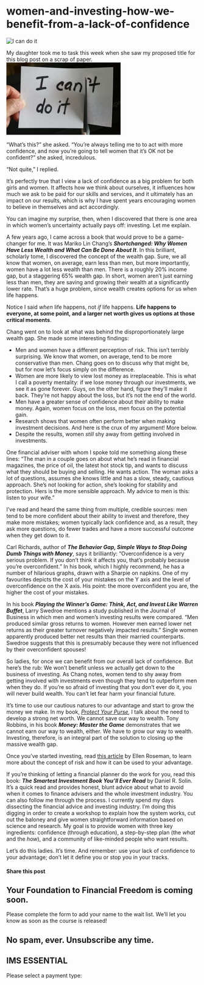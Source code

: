 # women-and-investing-how-we-benefit-from-a-lack-of-confidence
![I can do it](https://yourfinanciallaunchpad.com/wp-content/uploads/elementor/thumbs/I-can-do-it-qdc6cpthe1jg09nepcheyd0ymqwyqy89x64timb4aw.jpg "i-can-do-it")

My daughter took me to task this week when she saw my proposed title for this blog post on a scrap of paper.![i-can-do-it](attachments/I-can-do-it-300x190.jpg)

“What’s this?” she asked. “You’re always telling me to to act with more confidence, and now you’re going to tell women that it’s OK not be confident?” she asked, incredulous.

“Not quite,” I replied.

It’s perfectly true that I view a lack of confidence as a big problem for both girls and women. It affects how we think about ourselves, it influences how much we ask to be paid for our skills and services, and it ultimately has an impact on our results, which is why I have spent years encouraging women to believe in themselves and act accordingly.

You can imagine my surprise, then, when I discovered that there is one area in which women’s uncertainty actually pays off: investing. Let me explain.

A few years ago, I came across a book that would prove to be a game-changer for me. It was Mariko Lin Chang’s ***Shortchanged: Why Women Have Less Wealth and What Can Be Done About It***. In this brilliant, scholarly tome, I discovered the concept of the wealth gap. Sure, we all know that women, on average, earn less than men, but more importantly, women have a lot less wealth than men. There is a roughly 20% income gap, but a staggering 65% wealth gap. In short, women aren’t just earning less than men, they are saving and growing their wealth at a significantly lower rate. That’s a huge problem, since wealth creates options for us when life happens.

Notice I said *when* life happens, not *if* life happens. **Life happens to everyone, at some point, and a larger net worth gives us options at those critical moments**.

Chang went on to look at what was behind the disproportionately large wealth gap. She made some interesting findings:

- Men and women have a different perception of risk. This isn’t terribly surprising. We know that women, on average, tend to be more conservative than men. Chang goes on to discuss why that might be, but for now let’s focus simply on the difference.
- Women are more likely to view lost money as irreplaceable. This is what I call a poverty mentality: if we lose money through our investments, we see it as gone forever. Guys, on the other hand, figure they’ll make it back. They’re not happy about the loss, but it’s not the end of the world.
- Men have a greater sense of confidence about their ability to make money. Again, women focus on the loss, men focus on the potential gain.
- Research shows that women often perform better when making investment decisions. And here is the crux of my argument! More below.
- Despite the results, women *still* shy away from getting involved in investments.

One financial adviser with whom I spoke told me something along these lines: “The man in a couple goes on about what he’s read in financial magazines, the price of oil, the latest hot stock tip, and wants to discuss what they should be buying and selling. He wants action. The woman asks a lot of questions, assumes she knows little and has a slow, steady, cautious approach. She’s not looking for action, she’s looking for stability and protection. Hers is the more sensible approach. My advice to men is this: listen to your wife.”

I’ve read and heard the same thing from multiple, credible sources: men tend to be more confident about their ability to invest and therefore, they make more mistakes; women typically lack confidence and, as a result, they ask more questions, do fewer trades and have a more successful outcome when they get down to it.

Carl Richards, author of ***The Behavior Gap, Simple Ways to Stop Doing Dumb Things with Money***, says it brilliantly: “Overconfidence is a very serious problem. If you don’t think it affects you, that’s probably because you’re overconfident.” In his book, which I highly recommend, he has a number of hilarious graphs, drawn with a Sharpie on napkins. One of my favourites depicts the cost of your mistakes on the Y axis and the level of overconfidence on the X axis. His point: the more overconfident you are, the higher the cost of your mistakes.

In his book ***Playing the Winner’s Game: Think, Act, and Invest Like Warren Buffet***, Larry Swedroe mentions a study published in the Journal of Business in which men and women’s investing results were compared. “Men produced similar gross returns to women. However men earned lower net returns as their greater turnover negatively impacted results.” Single women apparently produced better net results than their married counterparts. Swedroe suggests that this is presumably because they were not influenced by their overconfident spouses!

So ladies, for once we can benefit from our overall lack of confidence. But here’s the rub: We won’t benefit unless we actually get down to the business of investing. As Chang notes, women tend to shy away from getting involved with investments even though they tend to outperform men when they do. If you’re so afraid of investing that you don’t ever do it, you will never build wealth. You can’t let fear harm your financial future.

It’s time to use our cautious natures to our advantage and start to grow the money we make. In my book, *[Protect Your Purse](https://www.amazon.ca/Protect-Your-Purse-Financial-Bankruptcies-ebook/dp/B071V8WPBW/ref=sr_1_1?ie=UTF8&qid=1508203786&sr=8-1&keywords=protect+your+purse),* I talk about the need to develop a strong net worth. We cannot save our way to wealth. Tony Robbins, in his book ***Money: Master the Game*** demonstrates that we cannot earn our way to wealth, either. We have to grow our way to wealth. Investing, therefore, is an integral part of the solution to closing up the massive wealth gap.

Once you’ve started investing, read [this article](https://www.thestar.com/business/personal_finance/2014/03/09/women_need_to_take_more_investment_risk_roseman.html) by Ellen Roseman, to learn more about the concept of risk and how it can be used to your advantage.

If you’re thinking of letting a financial planner do the work for you, read this book: ***The Smartest Investment Book You’ll Ever Read*** by Daniel R. Solin. It’s a quick read and provides honest, blunt advice about what to avoid when it comes to finance advisers and the whole investment industry. You can also follow me through the process. I currently spend my days dissecting the financial advice and investing industry. I’m doing this digging in order to create a workshop to explain how the system works, cut out the baloney and give women straightforward information based on science and research. My goal is to provide women with three key ingredients: confidence (through education), a step-by-step plan (the *what* and the *how*), and a community of like-minded people who want results.

Let’s do this ladies. It’s time. And remember: use your lack of confidence to your advantage; don’t let it define you or stop you in your tracks.

#### Share this post

## Your Foundation to Financial Freedom is coming soon.

Please complete the form to add your name to the wait list. We’ll let you know as soon as the course is released!

## No spam, ever. Unsubscribe any time.

## IMS ESSENTIAL

Please select a payment type: